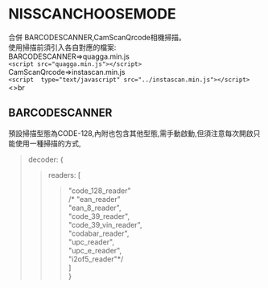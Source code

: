 NISSCANCHOOSEMODE
=================================================================================
合併 BARCODESCANNER,CamScanQrcode相機掃描。<br>
使用掃描前須引入各自對應的檔案:<br>
BARCODESCANNER=>quagga.min.js<br>
`<script src="quagga.min.js"></script>`<br>
CamScanQrcode=>instascan.min.js<br>
`<script  type="text/javascript" src="../instascan.min.js"></script>`<>br


BARCODESCANNER
---------------------------------------------------------------------------------
預設掃描型態為CODE-128,內附也包含其他型態,需手動啟動,但須注意每次開啟只能使用一種掃描的方式,<br>
 >decoder: {<br>
>>readers: [<br>
>>>"code_128_reader"<br>
>>>/* "ean_reader"<br>
>>>"ean_8_reader",<br>
>>>"code_39_reader",<br>
>>>"code_39_vin_reader",<br>
>>>"codabar_reader",<br>
>>>"upc_reader",<br>
>>>"upc_e_reader",<br>
>>>"i2of5_reader"*/<br>
>>>]<br>
>>}<br>
